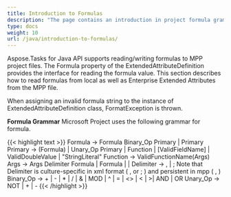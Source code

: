 ```yaml
---
title: Introduction to Formulas
description: "The page contains an introduction in project formula grammar that used by Aspose.Tasks for Java library for calculations."
type: docs
weight: 10
url: /java/introduction-to-formulas/
---
```


Aspose.Tasks for Java API supports reading/writing formulas to MPP project files. The Formula property of the ExtendedAttributeDefinition provides the interface for reading the formula value. This section describes how to read formulas from local as well as Enterprise Extended Attributes from the MPP file.

When assigning an invalid formula string to the instance of ExtendedAttributeDefinition class, FormatException is thrown.

**Formula Grammar**
Microsoft Project uses the following grammar for formula.

{{< highlight text >}}
Formula -> Formula Binary_Op Primary | Primary
Primary -> (Formula) | Unary_Op Primary | Function | [ValidFieldName] | ValidDoubleValue | "StringLiteral"
Function -> ValidFunctionName(Args)
Args -> Args Delimiter Formula | Formula | |
Delimiter -> , | ; Note that Delimiter is culture-specific in xml format ( , or ; ) and persistent in mpp ( , )
Binary_Op -> + | - | * | / | & | MOD | ^ | = | <> | < | >| AND | OR
Unary_Op -> NOT | + | -
{{< /highlight >}}
